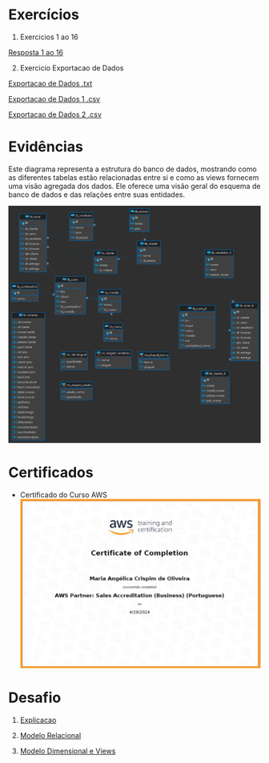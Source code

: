 # Exercícios


1. Exercicios 1 ao 16

[Resposta 1 ao 16](exercicios/Exercicios_Sprint_2.txt)


2. Exercicio Exportacao de Dados

[Exportacao de Dados .txt](exercicios/exportacao_dados.txt)

[Exportacao de Dados 1 .csv](exercicios/exportacao_1.csv) 

[Exportacao de Dados 2 .csv](exercicios/exportacao_2.csv)




# Evidências


Este diagrama representa a estrutura do banco de dados, mostrando como as diferentes tabelas estão relacionadas entre si e como as views fornecem uma visão agregada dos dados. Ele oferece uma visão geral do esquema de banco de dados e das relações entre suas entidades.


![Diagrama](evidencias/diagrama_sprint2.png)



# Certificados


- Certificado do Curso AWS
![Curso AWS](certificados/aws_certificado.png)



# Desafio
1. [Explicacao](Desafio/explicacao_desafio/explicacao.txt)


2. [Modelo Relacional](Desafio/RelacionalScript.sql)

3. [Modelo Dimensional e Views](Desafio/DimensionalScript.sql)


